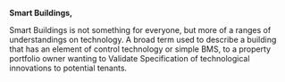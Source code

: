 __Smart Buildings,__

Smart Buildings is not something for everyone, but more of a ranges of understandings on technology. A broad term used to describe a building that has an element of control technology or simple BMS, to a property portfolio owner wanting to Validate Specification of technological innovations to potential tenants.

